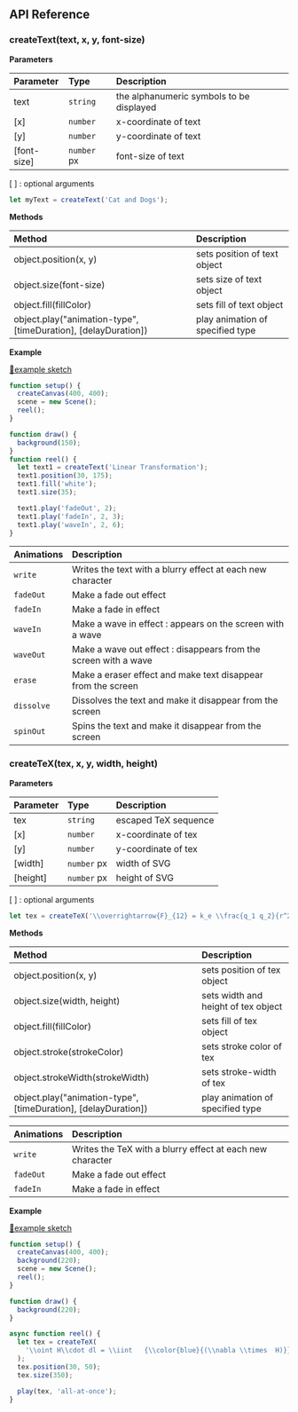 ## API Reference

### createText(text, x, y, font-size)

**Parameters**

| Parameter   | Type        | Description                              |
| :---------- | :---------- | :--------------------------------------- |
| text        | `string`    | the alphanumeric symbols to be displayed |
| [x]         | `number`    | x-coordinate of text                     |
| [y]         | `number`    | y-coordinate of text                     |
| [font-size] | `number` px | font-size of text                        |

[ ] : optional arguments

```js
let myText = createText('Cat and Dogs');
```

**Methods**

| Method                                                         | Description                      |
| :------------------------------------------------------------- | :------------------------------- |
| object.position(x, y)                                          | sets position of text object     |
| object.size(font-size)                                         | sets size of text object         |
| object.fill(fillColor)                                         | sets fill of text object         |
| object.play("animation-type", [timeDuration], [delayDuration]) | play animation of specified type |

**Example**

[🔗example sketch](https://editor.p5js.org/radium.scientist/sketches/LVPT38ig-)

```js
function setup() {
  createCanvas(400, 400);
  scene = new Scene();
  reel();
}

function draw() {
  background(150);
}
function reel() {
  let text1 = createText('Linear Transformation');
  text1.position(30, 175);
  text1.fill('white');
  text1.size(35);

  text1.play('fadeOut', 2);
  text1.play('fadeIn', 2, 3);
  text1.play('waveIn', 2, 6);
}
```

| **Animations** | Description                                                     |
| :------------- | :-------------------------------------------------------------- |
| `write`        | Writes the text with a blurry effect at each new character      |
| `fadeOut`      | Make a fade out effect                                          |
| `fadeIn`       | Make a fade in effect                                           |
| `waveIn`       | Make a wave in effect : appears on the screen with a wave       |
| `waveOut`      | Make a wave out effect : disappears from the screen with a wave |
| `erase`        | Make a eraser effect and make text disappear from the screen    |
| `dissolve`     | Dissolves the text and make it disappear from the screen        |
| `spinOut`      | Spins the text and make it disappear from the screen            |

### createTeX(tex, x, y, width, height)

**Parameters**

| Parameter | Type        | Description          |
| :-------- | :---------- | :------------------- |
| tex       | `string`    | escaped TeX sequence |
| [x]       | `number`    | x-coordinate of tex  |
| [y]       | `number`    | y-coordinate of tex  |
| [width]   | `number` px | width of SVG         |
| [height]  | `number` px | height of SVG        |

[ ] : optional arguments

```js
let tex = createTeX('\\overrightarrow{F}_{12} = k_e \\frac{q_1 q_2}{r^2}');
```

**Methods**

| Method                                                         | Description                         |
| :------------------------------------------------------------- | :---------------------------------- |
| object.position(x, y)                                          | sets position of tex object         |
| object.size(width, height)                                     | sets width and height of tex object |
| object.fill(fillColor)                                         | sets fill of tex object             |
| object.stroke(strokeColor)                                     | sets stroke color of tex            |
| object.strokeWidth(strokeWidth)                                | sets stroke-width of tex            |
| object.play("animation-type", [timeDuration], [delayDuration]) | play animation of specified type    |

| **Animations** | Description                                               |
| :------------- | :-------------------------------------------------------- |
| `write`        | Writes the TeX with a blurry effect at each new character |
| `fadeOut`      | Make a fade out effect                                    |
| `fadeIn`       | Make a fade in effect                                     |

**Example**

[🔗example sketch](https://editor.p5js.org/radium.scientist/sketches/1YDfYFeF9)

```js
function setup() {
  createCanvas(400, 400);
  background(220);
  scene = new Scene();
  reel();
}

function draw() {
  background(220);
}

async function reel() {
  let tex = createTeX(
    '\\oint H\\cdot dl = \\iint   {\\color{blue}{(\\nabla \\times  H)}} dS'
  );
  tex.position(30, 50);
  tex.size(350);

  play(tex, 'all-at-once');
}
```
